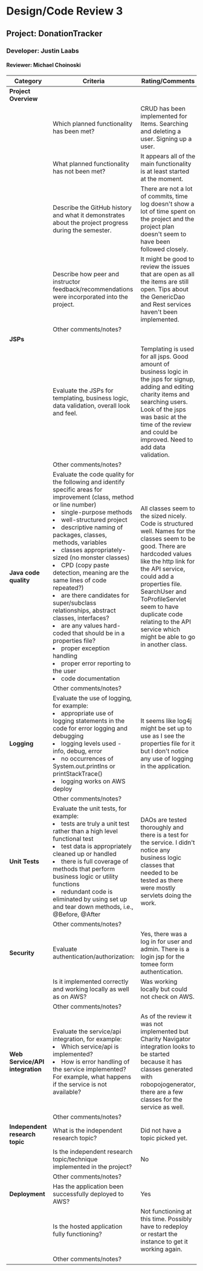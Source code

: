 # Design/Code Review 3

## Project: DonationTracker

### Developer: Justin Laabs

#### Reviewer: Michael Choinoski

|Category|Criteria|Rating/Comments|
|--------|---------|---------------|
|**Project Overview**|| |
||Which planned functionality has been met? | CRUD has been implemented for Items. Searching and deleting a user. Signing up a user.  |
||What planned functionality has not been met? | It appears all of the main functionality is at least started at the moment. |
||Describe the GitHub history and what it demonstrates about the project progress during the semester.| There are not a lot of commits, time log doesn't show a lot of time spent on the project and the project plan doesn't seem to have been followed closely.|
||Describe how peer and instructor feedback/recommendations were incorporated into the project.| It might be good to review the issues that are open as all the items are still open. Tips about the GenericDao and Rest services haven't been implemented.|
||Other comments/notes?| |
|**JSPs**|| |
||Evaluate the JSPs for templating, business logic, data validation, overall look and feel.| Templating is used for all jsps. Good amount of business logic in the jsps for signup, adding and editing charity items and searching users. Look of the jsps was basic at the time of the review and could be improved. Need to add data validation. |
||Other comments/notes?| |
|**Java code quality**|Evaluate the code quality for the following and identify specific areas for improvement (class, method or line number) <li>single-purpose methods <li>well-structured project <li>descriptive naming of packages, classes, methods, variables <li>classes appropriately-sized  (no monster classes) <li> CPD (copy paste detection, meaning are the same lines of code repeated?) <li>are there candidates for super/subclass relationships, abstract classes, interfaces? <li>are any values hard-coded that should be in a properties file? <li>proper exception handling <li>proper error reporting to the user <li> code documentation | All classes seem to the sized nicely. Code is structured well. Names for the classes seem to be good. There are hardcoded values like the http link for the API service, could add a properties file. SearchUser and ToProfileServlet seem to have duplicate code relating to the API service which might be able to go in another class. |
||Other comments/notes?| |
|**Logging**|Evaluate the use of logging, for example:<li>appropriate use of logging statements in the code for error logging and debugging <li>logging levels used - info, debug, error <li> no occurrences of  System.out.printlns or printStackTrace() <li> logging works on AWS deploy | It seems like log4j might be set up to use as I see the properties file for it but I don't notice any use of logging in the application.
||Other comments/notes?| |
|**Unit Tests**|Evaluate the unit tests, for example: <li>tests are truly a unit test rather than a high level functional test <li>test data is appropriately cleaned up or handled <li> there is full coverage of methods that perform business logic or utility functions <li>redundant code is eliminated by using set up and tear down methods, i.e., @Before, @After | DAOs are tested thoroughly and there is a test for the service. I didn't notice any business logic classes that needed to be tested as there were mostly servlets doing the work.|
||Other comments/notes?| |
|**Security**|Evaluate authentication/authorization:| Yes, there was a log in for user and admin. There is a login jsp for the tomee form authentication.|
||Is it implemented correctly and working locally as well as on AWS?| Was working locally but could not check on AWS. |
||Other comments/notes?| |
|**Web Service/API integration**|Evaluate the service/api integration, for example: <li> Which service/api is implemented? <li>How is  error handling of the service implemented? For example, what happens if the service is not available?| As of the review it was not implemented but Charity Navigator integration looks to be started because it has classes generated with robopojogenerator, there are a few classes for the service as well. |
||Other comments/notes?| |
|**Independent research topic**| What is the independent research topic?| Did not have a topic picked yet. |
||Is the independent research topic/technique implemented in the project?| No |
||Other comments/notes?| |
|**Deployment**| Has the application been successfully deployed to AWS?| Yes |
||Is the hosted application fully functioning?| Not functioning at this time. Possibly have to redeploy or restart the instance to get it working again.|
||Other comments/notes?| |
  